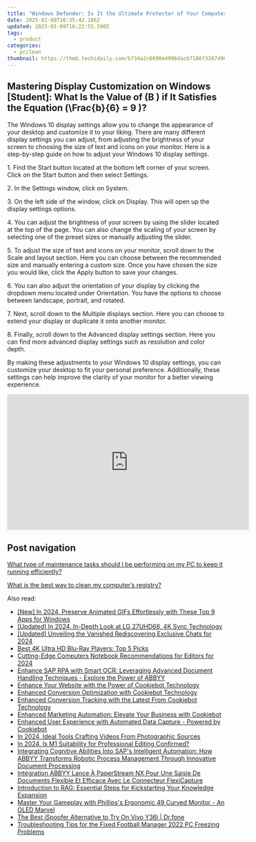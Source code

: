 ```yaml
---
title: "Windows Defender: Is It the Ultimate Protector of Your Computer? - Insights by YL Computing"
date: 2025-01-08T16:35:42.186Z
updated: 2025-01-09T16:22:55.590Z
tags:
  - product
categories:
  - pcclean
thumbnail: https://thmb.techidaily.com/b734a2c6690e4996dacb7188f3387d968781f292fbd537e9c3d8dd96d06bbb96.jpg
---
```


## Mastering Display Customization on Windows [Student]: What Is the Value of \(B \) if It Satisfies the Equation \(\Frac{b}{6} = 9 \)?

The Windows 10 display settings allow you to change the appearance of your desktop and customize it to your liking. There are many different display settings you can adjust, from adjusting the brightness of your screen to choosing the size of text and icons on your monitor. Here is a step-by-step guide on how to adjust your Windows 10 display settings. 

1\. Find the Start button located at the bottom left corner of your screen. Click on the Start button and then select Settings.

2\. In the Settings window, click on System.

3\. On the left side of the window, click on Display. This will open up the display settings options. 

4\. You can adjust the brightness of your screen by using the slider located at the top of the page. You can also change the scaling of your screen by selecting one of the preset sizes or manually adjusting the slider.

5\. To adjust the size of text and icons on your monitor, scroll down to the Scale and layout section. Here you can choose between the recommended size and manually entering a custom size. Once you have chosen the size you would like, click the Apply button to save your changes.

6\. You can also adjust the orientation of your display by clicking the dropdown menu located under Orientation. You have the options to choose between landscape, portrait, and rotated.

7\. Next, scroll down to the Multiple displays section. Here you can choose to extend your display or duplicate it onto another monitor.

8\. Finally, scroll down to the Advanced display settings section. Here you can find more advanced display settings such as resolution and color depth. 

By making these adjustments to your Windows 10 display settings, you can customize your desktop to fit your personal preference. Additionally, these settings can help improve the clarity of your monitor for a better viewing experience.

<!-- affiliate ads begin -->
<iframe width="560" height="315" src="https://www.youtube.com/embed/MmTJlcwgyrQ?si=x3hba82M0tT57fj7" title="YouTube video player" frameborder="0" allow="accelerometer; autoplay; clipboard-write; encrypted-media; gyroscope; picture-in-picture; web-share" referrerpolicy="strict-origin-when-cross-origin" allowfullscreen></iframe>
<!-- affiliate ads end -->

## Post navigation

[What type of maintenance tasks should I be performing on my PC to keep it running efficiently?](https://tools.techidaily.com/pcclean/products/)

[What is the best way to clean my computer’s registry?](https://tools.techidaily.com/pcclean/products/)

<ins class="adsbygoogle"
     style="display:block"
     data-ad-format="autorelaxed"
     data-ad-client="ca-pub-7571918770474297"
     data-ad-slot="1223367746"></ins>

<ins class="adsbygoogle"
     style="display:block"
     data-ad-client="ca-pub-7571918770474297"
     data-ad-slot="8358498916"
     data-ad-format="auto"
     data-full-width-responsive="true"></ins>

<span class="atpl-alsoreadstyle">Also read:</span>
<div><ul>
<li><a href="https://screen-capture.techidaily.com/new-in-2024-preserve-animated-gifs-effortlessly-with-these-top-9-apps-for-windows/"><u>[New] In 2024, Preserve Animated GIFs Effortlessly with These Top 9 Apps for Windows</u></a></li>
<li><a href="https://fox-access.techidaily.com/updated-in-2024-in-depth-look-at-lg-27uhd68-4k-sync-technology/"><u>[Updated] In 2024, In-Depth Look at LG 27UHD68, 4K Sync Technology</u></a></li>
<li><a href="https://snapchat-videos.techidaily.com/updated-unveiling-the-vanished-rediscovering-exclusive-chats-for-2024/"><u>[Updated] Unveiling the Vanished Rediscovering Exclusive Chats for 2024</u></a></li>
<li><a href="https://video-creation-software.techidaily.com/best-4k-ultra-hd-blu-ray-players-top-5-picks/"><u>Best 4K Ultra HD Blu-Ray Players: Top 5 Picks</u></a></li>
<li><a href="https://youtube-zero.techidaily.com/ng-edge-computers-notebook-recommendations-for-editors-for-2024/"><u>Cutting-Edge Computers Notebook Recommendations for Editors for 2024</u></a></li>
<li><a href="https://discover-alternatives.techidaily.com/enhance-sap-rpa-with-smart-ocr-leveraging-advanced-document-handling-techniques-explore-the-power-of-abbyy/"><u>Enhance SAP RPA with Smart OCR: Leveraging Advanced Document Handling Techniques - Explore the Power of ABBYY</u></a></li>
<li><a href="https://discover-alternatives.techidaily.com/enhance-your-website-with-the-power-of-cookiebot-technology/"><u>Enhance Your Website with the Power of Cookiebot Technology</u></a></li>
<li><a href="https://discover-alternatives.techidaily.com/enhanced-conversion-optimization-with-cookiebot-technology/"><u>Enhanced Conversion Optimization with Cookiebot Technology</u></a></li>
<li><a href="https://discover-alternatives.techidaily.com/enhanced-conversion-tracking-with-the-latest-from-cookiebot-technology/"><u>Enhanced Conversion Tracking with the Latest From Cookiebot Technology</u></a></li>
<li><a href="https://discover-alternatives.techidaily.com/enhanced-marketing-automation-elevate-your-business-with-cookiebot/"><u>Enhanced Marketing Automation: Elevate Your Business with Cookiebot</u></a></li>
<li><a href="https://discover-alternatives.techidaily.com/enhanced-user-experience-with-automated-data-capture-powered-by-cookiebot/"><u>Enhanced User Experience with Automated Data Capture - Powered by Cookiebot</u></a></li>
<li><a href="https://some-techniques.techidaily.com/in-2024-ideal-tools-crafting-videos-from-photographic-sources/"><u>In 2024, Ideal Tools Crafting Videos From Photographic Sources</u></a></li>
<li><a href="https://extra-support.techidaily.com/in-2024-is-m1-suitability-for-professional-editing-confirmed/"><u>In 2024, Is M1 Suitability for Professional Editing Confirmed?</u></a></li>
<li><a href="https://discover-alternatives.techidaily.com/integrating-cognitive-abilities-into-saps-intelligent-automation-how-abbyy-transforms-robotic-process-management-through-innovative-document-processing/"><u>Integrating Cognitive Abilities Into SAP's Intelligent Automation: How ABBYY Transforms Robotic Process Management Through Innovative Document Processing</u></a></li>
<li><a href="https://discover-alternatives.techidaily.com/integration-abbyy-lance-a-paperstream-nx-pour-une-saisie-de-documents-flexible-et-efficace-avec-le-connecteur-flexicapture/"><u>Intégration ABBYY Lance À PaperStream NX Pour Une Saisie De Documents Flexible Et Efficace Avec Le Connecteur FlexiCapture</u></a></li>
<li><a href="https://discover-alternatives.techidaily.com/introduction-to-rag-essential-steps-for-kickstarting-your-knowledge-expansion/"><u>Introduction to RAG: Essential Steps for Kickstarting Your Knowledge Expansion</u></a></li>
<li><a href="https://buynow-tips.techidaily.com/master-your-gameplay-with-phillipss-ergonomic-49-curved-monitor-an-oled-marvel/"><u>Master Your Gameplay with Phillips's Ergonomic 49 Curved Monitor - An OLED Marvel</u></a></li>
<li><a href="https://change-location.techidaily.com/the-best-ispoofer-alternative-to-try-on-vivo-y36i-drfone-by-drfone-virtual-android/"><u>The Best iSpoofer Alternative to Try On Vivo Y36i | Dr.fone</u></a></li>
<li><a href="https://win-blog.techidaily.com/troubleshooting-tips-for-the-fixed-football-manager-2022-pc-freezing-problems/"><u>Troubleshooting Tips for the Fixed Football Manager 2022 PC Freezing Problems</u></a></li>
</ul></div>

